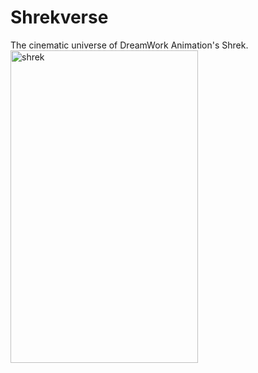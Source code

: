 # Shrekverse
The cinematic universe of DreamWork Animation's Shrek.
<img src="https://i.insider.com/5fd7c083e00bce00188bb457?width=600&format=jpeg&auto=webp" alt="shrek" width="300" height="500" />
